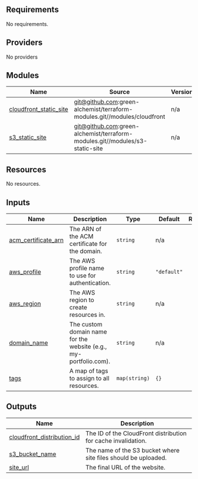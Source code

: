 ## Requirements

No requirements.

## Providers

No providers

## Modules

| Name | Source | Version |
|------|--------|---------|
| <a name="module_cloudfront_static_site"></a> [cloudfront\_static\_site](#module\_cloudfront\_static\_site) | git@github.com:green-alchemist/terraform-modules.git//modules/cloudfront | n/a |
| <a name="module_s3_static_site"></a> [s3\_static\_site](#module\_s3\_static\_site) | git@github.com:green-alchemist/terraform-modules.git//modules/s3-static-site | n/a |

## Resources

No resources.

## Inputs

| Name | Description | Type | Default | Required |
|------|-------------|------|---------|:--------:|
| <a name="input_acm_certificate_arn"></a> [acm\_certificate\_arn](#input\_acm\_certificate\_arn) | The ARN of the ACM certificate for the domain. | `string` | n/a | yes |
| <a name="input_aws_profile"></a> [aws\_profile](#input\_aws\_profile) | The AWS profile name to use for authentication. | `string` | `"default"` | no |
| <a name="input_aws_region"></a> [aws\_region](#input\_aws\_region) | The AWS region to create resources in. | `string` | n/a | yes |
| <a name="input_domain_name"></a> [domain\_name](#input\_domain\_name) | The custom domain name for the website (e.g., my-portfolio.com). | `string` | n/a | yes |
| <a name="input_tags"></a> [tags](#input\_tags) | A map of tags to assign to all resources. | `map(string)` | `{}` | no |

## Outputs

| Name | Description |
|------|-------------|
| <a name="output_cloudfront_distribution_id"></a> [cloudfront\_distribution\_id](#output\_cloudfront\_distribution\_id) | The ID of the CloudFront distribution for cache invalidation. |
| <a name="output_s3_bucket_name"></a> [s3\_bucket\_name](#output\_s3\_bucket\_name) | The name of the S3 bucket where site files should be uploaded. |
| <a name="output_site_url"></a> [site\_url](#output\_site\_url) | The final URL of the website. |
